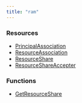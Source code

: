 ```yaml
---
title: "ram"
---
```


<!-- WARNING: this file was generated by the Pulumi Terraform Bridge (tfgen) Tool. -->
<!-- Do not edit by hand unless you're certain you know what you are doing! -->

<style>
  table td p { margin-top: 0; margin-bottom: 0; }
</style>

<h3>Resources</h3>
<ul class="api">
    <li><a href="principalassociation"><span class="symbol resource"></span>PrincipalAssociation</a></li>
    <li><a href="resourceassociation"><span class="symbol resource"></span>ResourceAssociation</a></li>
    <li><a href="resourceshare"><span class="symbol resource"></span>ResourceShare</a></li>
    <li><a href="resourceshareaccepter"><span class="symbol resource"></span>ResourceShareAccepter</a></li>
</ul>

<h3>Functions</h3>
<ul class="api">
    <li><a href="getresourceshare"><span class="symbol datasource"></span>GetResourceShare</a></li>
</ul>

